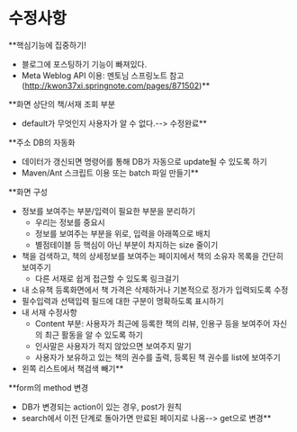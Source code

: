 # 수정사항 #

**핵심기능에 집중하기!
  * 블로그에 포스팅하기 기능이 빠져있다.
  * Meta Weblog API 이용: 멘토님 스프링노트 참고(http://kwon37xi.springnote.com/pages/871502)**

**화면 상단의 책/서재 조회 부분
  * default가 무엇인지 사용자가 알 수 없다.--> 수정완료**

**주소 DB의 자동화
  * 데이터가 갱신되면 명령어를 통해 DB가 자동으로 update될 수 있도록 하기
  * Maven/Ant 스크립트 이용 또는 batch 파일 만들기**

**화면 구성
  * 정보를 보여주는 부분/입력이 필요한 부분을 분리하기
    * 우리는 정보를 중요시
    * 정보를 보여주는 부분을 위로, 입력을 아래쪽으로 배치
    * 별점테이블 등 핵심이 아닌 부분이 차지하는 size 줄이기
  * 책을 검색하고, 책의 상세정보를 보여주는 페이지에서 책의 소유자 목록을 간단히 보여주기
    * 다른 서재로 쉽게 접근할 수 있도록 링크걸기
  * 내 소유책 등록화면에서 책 가격은 삭제하거나 기본적으로 정가가 입력되도록 수정
  * 필수입력과 선택입력 필드에 대한 구분이 명확하도록 표시하기
  * 내 서재 수정사항
    * Content 부분: 사용자가 최근에 등록한 책의 리뷰, 인용구 등을 보여주어 자신의 최근 활동을 알 수 있도록 하기
    * 인사말은 사용자가 적지 않았으면 보여주지 말기
    * 사용자가 보유하고 있는 책의 권수를 출력, 등록된 책 권수를 list에 보여주기
  * 왼쪽 리스트에서 책검색 빼기**

**form의 method 변경
  * DB가 변경되는 action이 있는 경우, post가 원칙
  * search에서 이전 단계로 돌아가면 만료된 페이지로 나옴--> get으로 변경**

